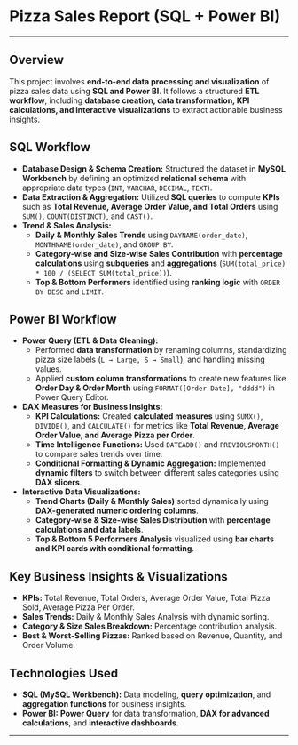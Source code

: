# Pizza Sales Report (SQL + Power BI)
---

## **Overview**  
This project involves **end-to-end data processing and visualization** of pizza sales data using **SQL and Power BI**. It follows a structured **ETL workflow**, including **database creation, data transformation, KPI calculations, and interactive visualizations** to extract actionable business insights.  

## **SQL Workflow**  
- **Database Design & Schema Creation:** Structured the dataset in **MySQL Workbench** by defining an optimized **relational schema** with appropriate data types (`INT`, `VARCHAR`, `DECIMAL`, `TEXT`).  
- **Data Extraction & Aggregation:** Utilized **SQL queries** to compute **KPIs** such as **Total Revenue, Average Order Value, and Total Orders** using `SUM()`, `COUNT(DISTINCT)`, and `CAST()`.  
- **Trend & Sales Analysis:**  
  - **Daily & Monthly Sales Trends** using `DAYNAME(order_date)`, `MONTHNAME(order_date)`, and `GROUP BY`.  
  - **Category-wise and Size-wise Sales Contribution** with **percentage calculations** using **subqueries** and **aggregations** (`SUM(total_price) * 100 / (SELECT SUM(total_price))`).  
  - **Top & Bottom Performers** identified using **ranking logic** with `ORDER BY DESC` and `LIMIT`.  

## **Power BI Workflow**  
- **Power Query (ETL & Data Cleaning):**  
  - Performed **data transformation** by renaming columns, standardizing pizza size labels (`L → Large, S → Small`), and handling missing values.  
  - Applied **custom column transformations** to create new features like **Order Day & Order Month** using `FORMAT([Order Date], "dddd")` in Power Query Editor.  
- **DAX Measures for Business Insights:**  
  - **KPI Calculations:** Created **calculated measures** using `SUMX()`, `DIVIDE()`, and `CALCULATE()` for metrics like **Total Revenue, Average Order Value, and Average Pizza per Order**.  
  - **Time Intelligence Functions:** Used `DATEADD()` and `PREVIOUSMONTH()` to compare sales trends over time.  
  - **Conditional Formatting & Dynamic Aggregation:** Implemented **dynamic filters** to switch between different sales categories using **DAX slicers**.  
- **Interactive Data Visualizations:**  
  - **Trend Charts (Daily & Monthly Sales)** sorted dynamically using **DAX-generated numeric ordering columns**.  
  - **Category-wise & Size-wise Sales Distribution** with **percentage calculations and data labels**.  
  - **Top & Bottom 5 Performers Analysis** visualized using **bar charts and KPI cards with conditional formatting**.  

## **Key Business Insights & Visualizations**  
- **KPIs:** Total Revenue, Total Orders, Average Order Value, Total Pizza Sold, Average Pizza Per Order.  
- **Sales Trends:** Daily & Monthly Sales Analysis with dynamic sorting.  
- **Category & Size Sales Breakdown:** Percentage contribution analysis.  
- **Best & Worst-Selling Pizzas:** Ranked based on Revenue, Quantity, and Order Volume.  

## **Technologies Used**  
- **SQL (MySQL Workbench):** Data modeling, **query optimization**, and **aggregation functions** for business insights.  
- **Power BI:** **Power Query** for data transformation, **DAX for advanced calculations**, and **interactive dashboards**.  

---


